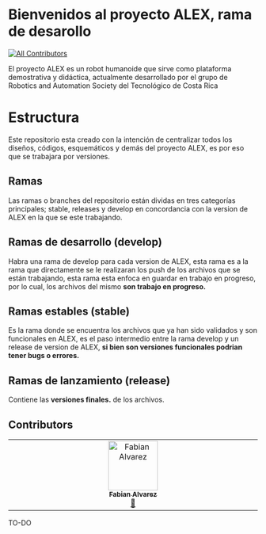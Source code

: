 # Bienvenidos al proyecto ALEX, rama de desarollo
<!-- ALL-CONTRIBUTORS-BADGE:START - Do not remove or modify this section -->
[![All Contributors](https://img.shields.io/badge/all_contributors-1-orange.svg?style=flat-square)](#contributors-)
<!-- ALL-CONTRIBUTORS-BADGE:END -->
El proyecto ALEX es un robot humanoide que sirve como plataforma demostrativa y didáctica, actualmente desarrollado por el grupo de Robotics and Automation Society del Tecnológico de Costa Rica

# Estructura
Este repositorio esta creado con la intención de centralizar todos los diseños, códigos, esquemáticos y demás del proyecto ALEX, es por eso que se trabajara por versiones.

## Ramas

Las ramas o branches del repositorio están dividas en tres categorías principales; stable, releases y develop en concordancia con la version de ALEX en la que se este trabajando.

## Ramas de desarrollo (develop)
Habra una rama de develop para cada version de ALEX, esta rama es a la rama que directamente se le realizaran los push de los archivos que se están trabajando, esta rama esta enfoca en guardar en trabajo en progreso, por lo cual, los archivos del mismo **son trabajo en progreso.**

## Ramas estables (stable)
Es la rama donde se encuentra los archivos que ya han sido validados y son funcionales en ALEX, es el paso intermedio entre la rama develop y un release de version de ALEX, **si bien son versiones funcionales podrian tener bugs o errores.**

## Ramas de lanzamiento (release)
Contiene las **versiones finales.** de los archivos.

## Contributors 

<!-- ALL-CONTRIBUTORS-LIST:START - Do not remove or modify this section -->
<!-- prettier-ignore-start -->
<!-- markdownlint-disable -->
<table>
  <tbody>
    <tr>
      <td align="center" valign="top" width="14.28%"><a href="https://github.com/SantaCRC"><img src="https://avatars.githubusercontent.com/u/35088759?v=4?s=100" width="100px;" alt="Fabian Alvarez"/><br /><sub><b>Fabian Alvarez</b></sub></a><br /><a href="#projectManagement-SantaCRC" title="Project Management">📆</a></td>
    </tr>
  </tbody>
</table>

<!-- markdownlint-restore -->
<!-- prettier-ignore-end -->

<!-- ALL-CONTRIBUTORS-LIST:END -->
<!-- prettier-ignore-start -->
<!-- markdownlint-disable -->

<!-- markdownlint-restore -->
<!-- prettier-ignore-end -->

<!-- ALL-CONTRIBUTORS-LIST:END -->

TO-DO
